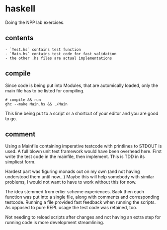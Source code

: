 # haskell

Doing the NPP lab exercises.

## contents

    - `Test.hs` contains test function
    - `Main.hs` contains test code for fast validation
    - the other .hs files are actual implementations
    
## compile

Since code is being put into Modules, that are automically loaded, only the main file has to be listed for compiling.

    # compile && run
    ghc --make Main.hs && ./Main
    
This line being put to a script or a shortcut of your editor and you are good to go.

## comment

Using a Mainfile containing imperative testcode with printlines to STDOUT is used.
A full blown unit test framework would have been overhead here.
First write the test code in the mainfile, then implement. 
This is TDD in its simpliest form.

Hardest part was figuring monads out on my own (and not having understood them until now...)
Maybe this will help somebody with similar problems, I would not want to have to work without this for now.

The idea stemmed from erlier scheme experiences. 
Back then each function was put into a single file, along with comments and corresponding testcode.
Running a file provided fast feedback when running the scripts.
As opposed to pure REPL usage the test code was retained, too.

Not needing to reload scripts after changes and not having an extra step for running code is more development streamlining.
